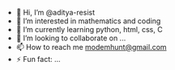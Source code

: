 - 👋 Hi, I’m @aditya-resist
- 👀 I’m interested in mathematics and coding
- 🌱 I’m currently learning python, html, css, C
- 💞️ I’m looking to collaborate on ...
- 📫 How to reach me modemhunt@gmail.com
- ⚡ Fun fact: ...

<!---
aditya-resist/aditya-resist is a ✨ special ✨ repository because its `README.md` (this file) appears on your GitHub profile.
You can click the Preview link to take a look at your changes.
--->
